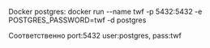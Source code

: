Docker postgres:
docker run --name twf -p 5432:5432 -e POSTGRES_PASSWORD=twf -d postgres

Соответственно port:5432 user:postgres, pass:twf
